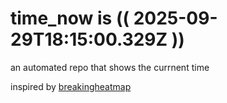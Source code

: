 # time_now is (( 2025-09-29T18:15:00.329Z ))

an automated repo that shows the currnent time

inspired by [breakingheatmap](https://github.com/breakingheatmap/breakingheatmap)